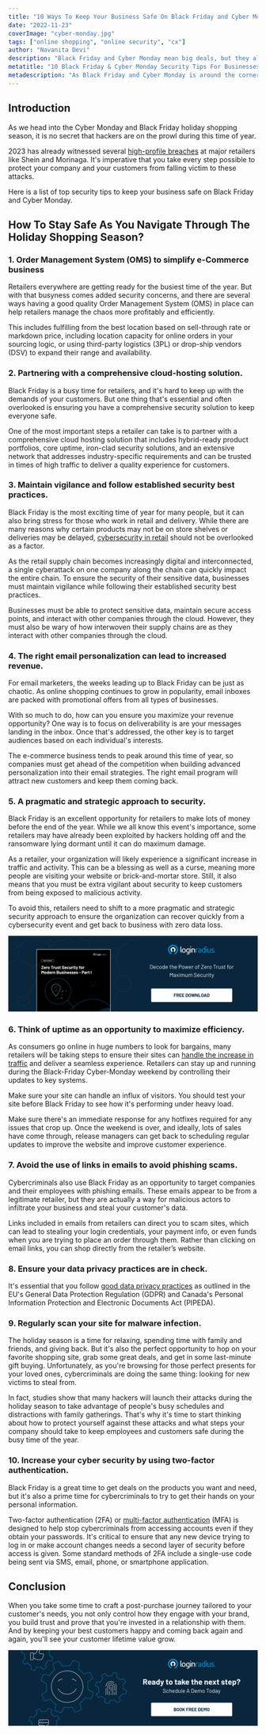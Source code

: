 ```yaml
---
title: "10 Ways To Keep Your Business Safe On Black Friday and Cyber Monday"
date: "2022-11-23"
coverImage: "cyber-monday.jpg"
tags: ["online shopping", "online security", "cx"]
author: "Navanita Devi"
description: "Black Friday and Cyber Monday mean big deals, but they also mean big risks. Take control of your security and privacy with these  tips to keep your business safe for cyber attacks."
metatitle: "10 Black Friday & Cyber Monday Security Tips For Businesses"
metadescription: "As Black Friday and Cyber Monday is around the corner and your plans are lined up, you must remember that retailers are open targets to cyber-attacks."
---
```


## Introduction

As we head into the Cyber Monday and Black Friday holiday shopping season, it is no secret that hackers are on the prowl during this time of year.

2023 has already witnessed several [high-profile breaches](https://blog.loginradius.com/identity/cybersecurity-attacks-business/) at major retailers like Shein and Morinaga. It's imperative that you take every step possible to protect your company and your customers from falling victim to these attacks. 

Here is a list of top security tips to keep your business safe on Black Friday and Cyber Monday. 


## How To Stay Safe As You Navigate Through The Holiday Shopping Season?


### 1. Order Management System (OMS) to simplify e-Commerce business

Retailers everywhere are getting ready for the busiest time of the year. But with that busyness comes added security concerns, and there are several ways having a good quality Order Management System (OMS) in place can help retailers manage the chaos more profitably and efficiently. 

This includes fulfilling from the best location based on sell-through rate or markdown price, including location capacity for online orders in your sourcing logic, or using third-party logistics (3PL) or drop-ship vendors (DSV) to expand their range and availability.


### 2. Partnering with a comprehensive cloud-hosting solution.

Black Friday is a busy time for retailers, and it's hard to keep up with the demands of your customers. But one thing that's essential and often overlooked is ensuring you have a comprehensive security solution to keep everyone safe. 

One of the most important steps a retailer can take is to partner with a comprehensive cloud hosting solution that includes hybrid-ready product portfolios, core uptime, iron-clad security solutions, and an extensive network that addresses industry-specific requirements and can be trusted in times of high traffic to deliver a quality experience for customers.


### 3. Maintain vigilance and follow established security best practices. 

Black Friday is the most exciting time of year for many people, but it can also bring stress for those who work in retail and delivery. While there are many reasons why certain products may not be on store shelves or deliveries may be delayed, [cybersecurity in retail](https://blog.loginradius.com/identity/loginradius-ciam-retail-ecommerce-business/) should not be overlooked as a factor. 

As the retail supply chain becomes increasingly digital and interconnected, a single cyberattack on one company along the chain can quickly impact the entire chain. To ensure the security of their sensitive data, businesses must maintain vigilance while following their established security best practices. 

Businesses must be able to protect sensitive data, maintain secure access points, and interact with other companies through the cloud. However, they must also be wary of how interwoven their supply chains are as they interact with other companies through the cloud.


### 4. The right email personalization can lead to increased revenue.

For email marketers, the weeks leading up to Black Friday can be just as chaotic. As online shopping continues to grow in popularity, email inboxes are packed with promotional offers from all types of businesses.

With so much to do, how can you ensure you maximize your revenue opportunity? One way is to focus on deliverability is are your messages landing in the inbox. Once that's addressed, the other key is to target audiences based on each individual's interests.

The e-commerce business tends to peak around this time of year, so companies must get ahead of the competition when building advanced personalization into their email strategies. The right email program will attract new customers and keep them coming back.


### 5. A pragmatic and strategic approach to security. 

Black Friday is an excellent opportunity for retailers to make lots of money before the end of the year. While we all know this event's importance, some retailers may have already been exploited by hackers holding off and the ransomware lying dormant until it can do maximum damage. 

As a retailer, your organization will likely experience a significant increase in traffic and activity. This can be a blessing as well as a curse, meaning more people are visiting your website or brick-and-mortar store. Still, it also means that you must be extra vigilant about security to keep customers from being exposed to malicious activity.

To avoid this, retailers need to shift to a more pragmatic and strategic security approach to ensure the organization can recover quickly from a cybersecurity event and get back to business with zero data loss.


[![zerotrust-wp](zerotrust-wp.png)](https://www.loginradius.com/resource/zero-trust-security/)


### 6. Think of uptime as an opportunity to maximize efficiency.

As consumers go online in huge numbers to look for bargains, many retailers will be taking steps to ensure their sites can [handle the increase in traffic](https://blog.loginradius.com/identity/scale-business-with-identity-management/) and deliver a seamless experience. Retailers can stay up and running during the Black-Friday Cyber-Monday weekend by controlling their updates to key systems. 

Make sure your site can handle an influx of visitors. You should test your site before Black Friday to see how it's performing under heavy load. 

Make sure there's an immediate response for any hotfixes required for any issues that crop up. Once the weekend is over, and ideally, lots of sales have come through, release managers can get back to scheduling regular updates to improve the website and improve customer experience.


### 7. Avoid the use of links in emails to avoid phishing scams.

Cybercriminals also use Black Friday as an opportunity to target companies and their employees with phishing emails. These emails appear to be from a legitimate retailer, but they are actually a way for malicious actors to infiltrate your business and steal your customer's data. 

Links included in emails from retailers can direct you to scam sites, which can lead to stealing your login credentials, your payment info, or even funds when you are trying to place an order through them. Rather than clicking on email links, you can shop directly from the retailer’s website.


### 8. Ensure your data privacy practices are in check.

It's essential that you follow [good data privacy practices](https://blog.loginradius.com/identity/data-security-best-practices/) as outlined in the EU's General Data Protection Regulation (GDPR) and Canada's Personal Information Protection and Electronic Documents Act (PIPEDA).


### 9. Regularly scan your site for malware infection.

The holiday season is a time for relaxing, spending time with family and friends, and giving back. But it's also the perfect opportunity to hop on your favorite shopping site, grab some great deals, and get in some last-minute gift buying. Unfortunately, as you're browsing for those perfect presents for your loved ones, cybercriminals are doing the same thing: looking for new victims to steal from.

In fact, studies show that many hackers will launch their attacks during the holiday season to take advantage of people's busy schedules and distractions with family gatherings. That's why it's time to start thinking about how to protect yourself against these attacks and what steps your company should take to keep employees and customers safe during the busy time of the year.


### 10. Increase your cyber security by using two-factor authentication.

Black Friday is a great time to get deals on the products you want and need, but it's also a prime time for cybercriminals to try to get their hands on your personal information. 

Two-factor authentication (2FA) or [multi-factor authentication](https://www.loginradius.com/multi-factor-authentication/) (MFA) is designed to help stop cybercriminals from accessing accounts even if they obtain your passwords. It's critical to ensure that any new device trying to log in or make account changes needs a second layer of security before access is given. Some standard methods of 2FA include a single-use code being sent via SMS, email, phone, or smartphone application.


## Conclusion

When you take some time to craft a post-purchase journey tailored to your customer's needs, you not only control how they engage with your brand, you build trust and prove that you're invested in a relationship with them. And by keeping your best customers happy and coming back again and again, you'll see your customer lifetime value grow.
 


[![book-a-free-demo-loginradius](../../assets/book-a-demo-loginradius.png)](https://www.loginradius.com/book-a-demo/)
